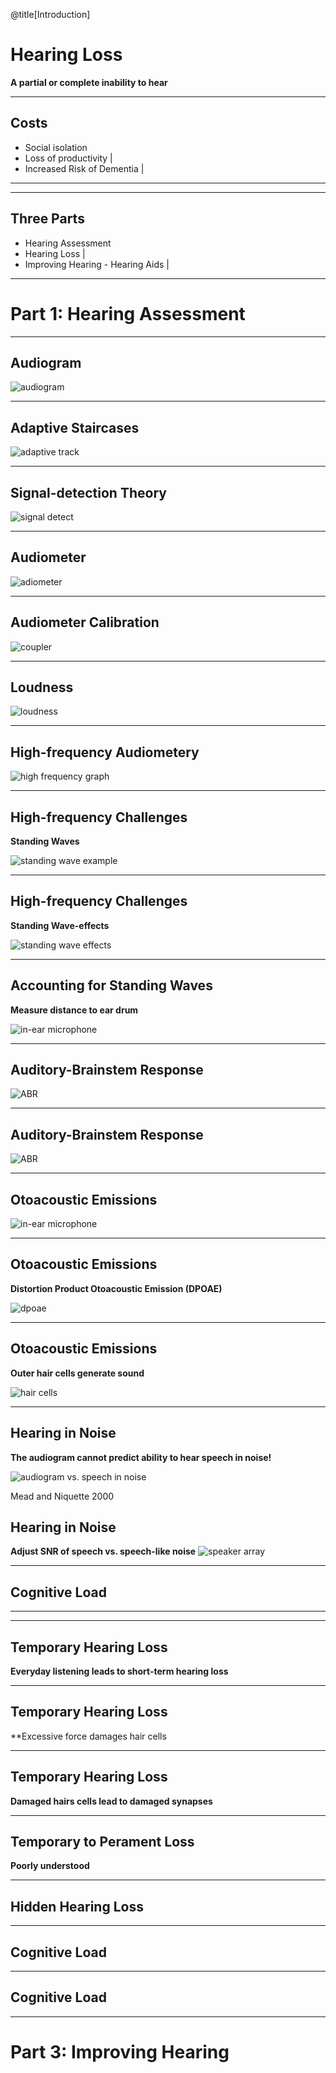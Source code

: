 @title[Introduction]
# Hearing Loss
**A partial or complete inability to hear**


---

<!-- TODO Cite image sources -->

## Costs

- Social isolation
- Loss of productivity       |
- Increased Risk of Dementia |

<!-- ![Isolation](assets/isolation.png) -->

<!-- <div class="comment">Image from the Noun Project, Created by Gan Khoon Lay</div> -->

<!-- --- -->

<!-- ## Costs -->

<!-- **Loss of productivity** -->

<!-- <\!-- TODO: details -\-> -->

<!-- --- -->

<!-- ## Costs -->

<!-- **Increased Risk of Dementia** -->

<!-- <\!-- TODO: details -\-> -->

---

<!-- ## Hearing loss is becoming more common -->

<!-- TODO: show a graph -->

---

## Three Parts

- Hearing Assessment
- Hearing Loss                     |
- Improving Hearing - Hearing Aids |

---

# Part 1: Hearing Assessment

---

## Audiogram

![audiogram](assets/audiogram.png)

---

## Adaptive Staircases

![adaptive track](assets/adaptive.png)

---

## Signal-detection Theory

![signal detect](assets/signal_detect.png)

---

## Audiometer

![adiometer](assets/audiometer.jpg)

---

## Audiometer Calibration

![coupler](assets/coupler.jpg)

---

## Loudness

![loudness](assets/loud_curve.png)

---

## High-frequency Audiometery

![high frequency graph](assets/high_freq.png)

---

## High-frequency Challenges

**Standing Waves**

![standing wave example](assets/standing_wave1.png)

---

## High-frequency Challenges

**Standing Wave-effects**

![standing wave effects](assets/standing_wave2.png)

---

## Accounting for Standing Waves

**Measure distance to ear drum**

![in-ear microphone](assets/inear_audio_inout.png)

---

## Auditory-Brainstem Response

![ABR](assets/abr1.jpg)

---

## Auditory-Brainstem Response

![ABR](assets/ABR2.png)

<!-- TODO: cite below -->
<!-- http://www.openaccessjournals.com/peer-review/gender-specific-differences-in-auditory-brain-stem-response-in-young-patients-with-adhd.html
-->

---

## Otoacoustic Emissions

![in-ear microphone](assets/inear_audio_inout.png)

---

## Otoacoustic Emissions

**Distortion Product Otoacoustic Emission (DPOAE)**

![dpoae](assets/DPOAE.png)

---

## Otoacoustic Emissions

**Outer hair cells generate sound**

![hair cells](assets/hair_cells.png)

<!-- TODO: zoom from ear diagram to membrane diagram -->

---

## Hearing in Noise

**The audiogram cannot predict ability to hear speech in noise!**

![audiogram vs. speech in noise](assets/pta_vs_HINT.png)
<div class="comment">Mead and Niquette 2000</div>

## Hearing in Noise

**Adjust SNR of speech vs. speech-like noise**
![speaker array](assets/speaker_lg.gif)

---

## Cognitive Load

<!-- TODO: show an image describing the hypothesis -->

---

---

## Temporary Hearing Loss

**Everyday listening leads to short-term hearing loss**

<!-- TODO: show levels of sounds that will lead to a threshold shift -->

---

## Temporary Hearing Loss

**Excessive force damages hair cells

<!-- TODO: show image of ear, then cochela, then hair cells damageds -->

---

## Temporary Hearing Loss

**Damaged hairs cells lead to damaged synapses**

<!-- TODO: same image as above, but with synapses highlighted -->

---

## Temporary to Perament Loss

**Poorly understood**

<!-- TODO: question marks -->

---

## Hidden Hearing Loss

<!-- TODO: show kujawa audiograms -->

<!-- TODO: show changed suprathreshold responses -->

<!-- TODO: show changes in synaptic ribbons -->

---

## Cognitive Load

<!-- TODO: show an image describing the hypothesis -->

---

## Cognitive Load

<!-- TODO: describe pupilometry -->

---

# Part 3: Improving Hearing


